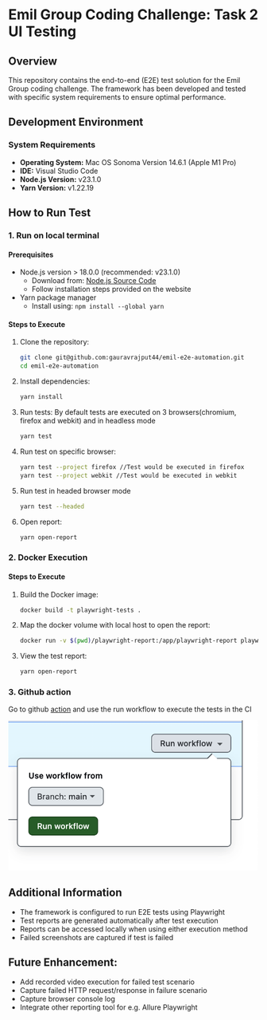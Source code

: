 # Emil Group Coding Challenge: Task 2 UI Testing

## Overview
This repository contains the end-to-end (E2E) test solution for the Emil Group coding challenge. The framework has been developed and tested with specific system requirements to ensure optimal performance.

## Development Environment

### System Requirements
- **Operating System:** Mac OS Sonoma Version 14.6.1 (Apple M1 Pro)
- **IDE:** Visual Studio Code
- **Node.js Version:** v23.1.0
- **Yarn Version:** v1.22.19

## How to Run Test

### 1. Run on local terminal

#### Prerequisites
- Node.js version > 18.0.0 (recommended: v23.1.0)
  - Download from: [Node.js Source Code](https://nodejs.org/en/download/source-code)
  - Follow installation steps provided on the website
- Yarn package manager
  - Install using: `npm install --global yarn`

#### Steps to Execute
1. Clone the repository:
   ```bash
   git clone git@github.com:gauravrajput44/emil-e2e-automation.git
   cd emil-e2e-automation
   ```

2. Install dependencies:
   ```bash
   yarn install
   ```

3. Run tests: By default tests are executed on 3 browsers(chromium, firefox and webkit) and in headless mode
   ```bash
   yarn test
   ```

4. Run test on specific browser:
   ```bash
   yarn test --project firefox //Test would be executed in firefox
   yarn test --project webkit //Test would be executed in webkit
   ```   
5. Run test in headed browser mode
   ```bash
   yarn test --headed
   ```

6. Open report:
   ```bash
   yarn open-report
   ```

### 2. Docker Execution

#### Steps to Execute
1. Build the Docker image:
   ```bash
   docker build -t playwright-tests .
   ```

2. Map the docker volume with local host to open the report:
   ```bash
   docker run -v $(pwd)/playwright-report:/app/playwright-report playwright-tests
   ```

3. View the test report:
   ```bash
   yarn open-report
   ```

### 3. Github action 
Go to github [action](https://github.com/gauravrajput44/emil-e2e-automation/actions/workflows/playwright.yml) and use the run workflow to execute the tests in the CI

![alt text](image.png)

## Additional Information
- The framework is configured to run E2E tests using Playwright
- Test reports are generated automatically after test execution
- Reports can be accessed locally when using either execution method
- Failed screenshots are captured if test is failed

## Future Enhancement:
- Add recorded video execution for failed test scenario
- Capture failed HTTP request/response in failure scenario
- Capture browser console log
- Integrate other reporting tool for e.g. Allure Playwright